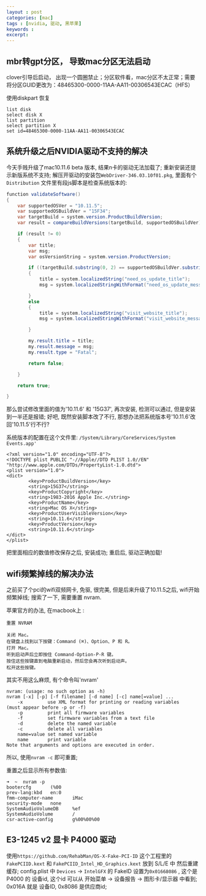 ```yaml
---
layout : post
categories: [mac]
tags : [nvidia, 驱动, 黑苹果]
keywords :
excerpt:
---
```


## mbr转gpt分区， 导致mac分区无法启动

clover引导后启动， 出现一个圆圈禁止；分区软件看，mac分区不太正常；需要将分区GUID更改为：48465300-0000-11AA-AA11-00306543ECAC（HFS）

使用diskpart 恢复
```
list disk  
select disk X 
list partition  
select partition X
set id=48465300-0000-11AA-AA11-00306543ECAC
```


## 系统升级之后NVIDIA驱动不支持的解决

今天手贱升级了mac10.11.6 beta 版本, 结果n卡的驱动无法加载了; 重新安装还提示新版系统不支持; 解压开驱动的安装包`WebDriver-346.03.10f01.pkg`, 里面有个`Distribution` 文件里有段js脚本是检查系统版本的:

```java
function validateSoftware()
{
	var supportedOSVer = "10.11.5";
	var supportedOSBuildVer = "15F34";
	var targetBuild = system.version.ProductBuildVersion;
	var result = compareBuildVersions(targetBuild, supportedOSBuildVer);

	if (result != 0)
	{
		var title;
		var msg;
		var osVersionString = system.version.ProductVersion;

		if ((targetBuild.substring(0, 2) == supportedOSBuildVer.substring(0, 2)) &amp;&amp; (result &lt; 0))
		{
			title = system.localizedString("need_os_update_title");
			msg = system.localizedStringWithFormat("need_os_update_message", supportedOSVer, supportedOSBuildVer);

		}
		else
		{
			title = system.localizedString("visit_website_title");
			msg = system.localizedStringWithFormat("visit_website_message", osVersionString, targetBuild);

		}

		my.result.title = title;
		my.result.message = msg;
		my.result.type = "Fatal";

		return false;

	}

	return true;

}

```

那么尝试修改里面的值为'10.11.6' 和 '15G37', 再次安装, 检测可以通过, 但是安装到一半还是报错;  好吧, 既然安装脚本改了不行, 那想办法把系统版本号'10.11.6'改回'10.11.5'行不行?

系统版本的配置在这个文件里: `/System/Library/CoreServices/System Events.app'`

```
<?xml version="1.0" encoding="UTF-8"?>
<!DOCTYPE plist PUBLIC "-//Apple//DTD PLIST 1.0//EN" "http://www.apple.com/DTDs/PropertyList-1.0.dtd">
<plist version="1.0">
<dict>
		<key>ProductBuildVersion</key>
		<string>15G37</string>
		<key>ProductCopyright</key>
		<string>1983-2016 Apple Inc.</string>
		<key>ProductName</key>
		<string>Mac OS X</string>
		<key>ProductUserVisibleVersion</key>
		<string>10.11.6</string>
		<key>ProductVersion</key>
		<string>10.11.6</string>
</dict>
</plist>

```
把里面相应的数值修改保存之后, 安装成功; 重启后, 驱动正确加载!


## wifi频繁掉线的解决办法

之前买了个pci的wifi双频网卡, 免驱, 很完美, 但是后来升级了10.11.5之后, wifi开始频繁掉线; 搜索了一下, 需要重置 nvram.

苹果官方的办法, 在macbook上 :

```
重置 NVRAM

关闭 Mac。
在键盘上找到以下按键：Command (⌘)、Option、P 和 R。
打开 Mac。
听到启动声后立即按住 Command-Option-P-R 键。
按住这些按键直到电脑重新启动，然后您会再次听到启动声。
松开这些按键。

```

其实不用这么麻烦, 有个命令叫'nvram'

```
nvram: (usage: no such option as -h)
nvram [-x] [-p] [-f filename] [-d name] [-c] name[=value] ...
	-x         use XML format for printing or reading variables
(must appear before -p or -f)
	-p         print all firmware variables
	-f         set firmware variables from a text file
	-d         delete the named variable
	-c         delete all variables
	name=value set named variable
	name       print variable
Note that arguments and options are executed in order.

```

所以, 使用`nvram -c` 即可重置;

重置之后显示所有参数值:

```
➜  ~  nvram -p
bootercfg       (%00
prev-lang:kbd   en:0
fmm-computer-name       iMac
security-mode   none
SystemAudioVolumeDB     %ef
SystemAudioVolume       /
csr-active-config       g%00%00%00

```

## E3-1245 v2 显卡 P4000 驱动

使用`https://github.com/RehabMan/OS-X-Fake-PCI-ID` 这个工程里的 `FakePCIID.kext` 和 `FakePCIID_Intel_HD_Graphics.kext` 放到 S/L/E 中 然后重建缓存;
config.plist 中 `Devices` -> `IntelGFX` 的 FakeID 设置为`0x01668086` , 这个是 P4000 的 设备id, 这个id 可以从 开始菜单 -> 设备报告 -> 图形卡/显示器  中看到; 0x016A 就是 设备ID, 0x8086 是供应商id;
